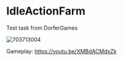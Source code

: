 # IdleActionFarm
Test task from DorferGames

![703713004](https://user-images.githubusercontent.com/70441070/210763222-02b6afdd-0c85-434f-8ec9-e82f52161ce1.png)

Gameplay: https://youtu.be/XMBdACMdxZk
